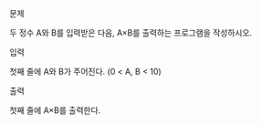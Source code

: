 문제

두 정수 A와 B를 입력받은 다음, A×B를 출력하는 프로그램을 작성하시오.

입력

첫째 줄에 A와 B가 주어진다. (0 < A, B < 10)

출력

첫째 줄에 A×B를 출력한다.
